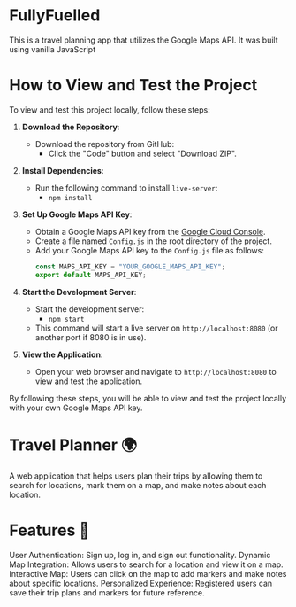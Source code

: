 # FullyFuelled

This is a travel planning app that utilizes the Google Maps API. It was built using vanilla JavaScript

# How to View and Test the Project

To view and test this project locally, follow these steps:

1. **Download the Repository**:

   - Download the repository from GitHub:
     - Click the "Code" button and select "Download ZIP".

2. **Install Dependencies**:

   - Run the following command to install `live-server`:
     - `npm install`

3. **Set Up Google Maps API Key**:

   - Obtain a Google Maps API key from the [Google Cloud Console](https://console.cloud.google.com/).
   - Create a file named `Config.js` in the root directory of the project.
   - Add your Google Maps API key to the `Config.js` file as follows:
     ```javascript
     const MAPS_API_KEY = "YOUR_GOOGLE_MAPS_API_KEY";
     export default MAPS_API_KEY;
     ```

4. **Start the Development Server**:

   - Start the development server:
     - `npm start`
   - This command will start a live server on `http://localhost:8080` (or another port if 8080 is in use).

5. **View the Application**:
   - Open your web browser and navigate to `http://localhost:8080` to view and test the application.

By following these steps, you will be able to view and test the project locally with your own Google Maps API key.

# Travel Planner 🌍

A web application that helps users plan their trips by allowing them to search for locations, mark them on a map, and make notes about each location.

# Features 🚀

User Authentication: Sign up, log in, and sign out functionality.
Dynamic Map Integration: Allows users to search for a location and view it on a map.
Interactive Map: Users can click on the map to add markers and make notes about specific locations.
Personalized Experience: Registered users can save their trip plans and markers for future reference.
